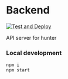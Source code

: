 # Backend
[![Test and Deploy](https://github.com/new-restaurant-hunter/hunter-backend/actions/workflows/test-and-deploy.yml/badge.svg)](https://github.com/new-restaurant-hunter/hunter-backend/actions/workflows/test-and-deploy.yml)

API server for hunter

### Local development

```
npm i
npm start
```